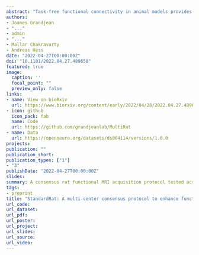 ```yaml
---
abstract: "Task-free functional connectivity in animal models provides an experimental framework to examine connectivity phenomena under controlled conditions and allows comparison with invasive or terminal procedures. To date, animal acquisitions are performed with varying protocols and analyses that hamper result comparison and integration. We introduce StandardRat, a consensus rat functional MRI acquisition protocol tested across 20 centers. To develop this protocol with optimized acquisition and processing parameters, we initially aggregated 65 functional imaging datasets acquired in rats from 46 centers. We developed a reproducible pipeline for the analysis of rat data acquired with diverse protocols and determined experimental and processing parameters associated with a more robust functional connectivity detection. We show that the standardized protocol enhances biologically plausible functional connectivity patterns, relative to pre-existing acquisitions. The protocol and processing pipeline described here are openly shared with the neuroimaging community to promote interoperability and cooperation towards tackling the most important challenges in neuroscience."
authors:
- Joanes Grandjean 
- "..."
- admin
- "..."
- Mallar Chakravarty
- Andreas Hess
date: "2022-04-27T00:00:00Z"
doi: "10.1101/2022.04.27.489658"
featured: true
image:
  caption: ''
  focal_point: ""
  preview_only: false
links:
- name: View on bioRxiv
  url: https://www.biorxiv.org/content/early/2022/04/28/2022.04.27.489658
- icon: github
  icon_pack: fab
  name: Code
  url: https://github.com/grandjeanlab/MultiRat
- name: Data
  url: https://openneuro.org/datasets/ds004114/versions/1.0.0
projects:
publication: ""
publication_short:
publication_types: ["1"]
- "3"
publishDate: "2022-04-27T00:00:00Z"
slides:
summary: A consensus rat functional MRI acquisition protocol tested across multiple research centers
tags:
- preprint
title: "StandardRat: A multi-center consensus protocol to enhance functional connectivity specificity in the rat brain"
url_code:
url_dataset:
url_pdf:
url_poster:
url_project:
url_slides:
url_source:
url_video:
---
```

